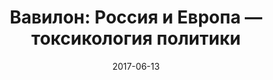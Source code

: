 ---
layout: post
title: "Вавилон: Россия и Европа — токсикология политики"
date: 2017-06-13
file: 2017-06-13-reitschuster.mp3
excerpt: "Гость программы — журналист Борис Райтшустер (Берлин)"
summary: "Гость программы — журналист Борис Райтшустер (Берлин)"
duration: "00:56:37"
length: 32862943
explicit: "no"
block: "no"
---